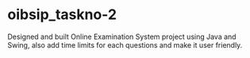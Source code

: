 # oibsip_taskno-2
Designed and built Online Examination System project using Java and Swing, also add time limits for each questions and make it user friendly.
